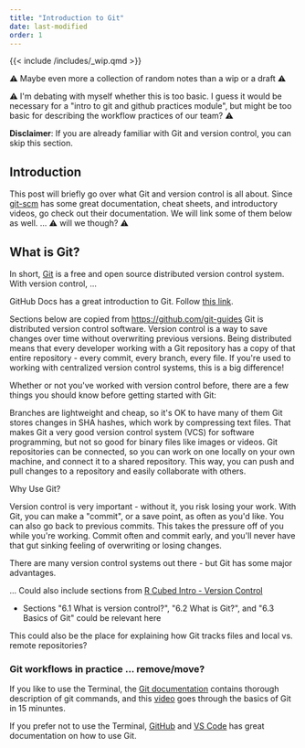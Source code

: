 ```yaml
---
title: "Introduction to Git"
date: last-modified
order: 1
---
```


{{< include /includes/_wip.qmd >}}

:warning: Maybe even more a collection of random notes than a wip or a draft :warning:

:warning: I'm debating with myself whether this is too basic. I guess it would be necessary for a "intro to git and github practices module", but might be too basic for describing the workflow practices of our team? :warning:

**Disclaimer**: If you are already familiar with Git and version control, you can skip this section.

## Introduction

This post will briefly go over what Git and version control is all about. Since [git-scm](https://git-scm.com/) has some great documentation, cheat sheets, and introductory videos, go check out their documentation. We will link some of them below as well. ... :warning: will we though? :warning:

## What is Git?

In short, [Git](https://git-scm.com/) is a free and open source distributed version control system. With version control, ...

GitHub Docs has a great introduction to Git. Follow [this link](https://docs.github.com/en/get-started/using-git/about-git).

Sections below are copied from <https://github.com/git-guides>
Git is distributed version control software. Version control is a way to save changes over time without overwriting previous versions. Being distributed means that every developer working with a Git repository has a copy of that entire repository - every commit, every branch, every file. If you're used to working with centralized version control systems, this is a big difference!

Whether or not you've worked with version control before, there are a few things you should know before getting started with Git:

Branches are lightweight and cheap, so it's OK to have many of them
Git stores changes in SHA hashes, which work by compressing text files. That makes Git a very good version control system (VCS) for software programming, but not so good for binary files like images or videos.
Git repositories can be connected, so you can work on one locally on your own machine, and connect it to a shared repository. This way, you can push and pull changes to a repository and easily collaborate with others.

Why Use Git?

Version control is very important - without it, you risk losing your work. With Git, you can make a "commit", or a save point, as often as you'd like. You can also go back to previous commits. This takes the pressure off of you while you're working. Commit often and commit early, and you'll never have that gut sinking feeling of overwriting or losing changes.

There are many version control systems out there - but Git has some major advantages.

... Could also include sections from [R Cubed Intro - Version Control](https://r-cubed-intro.rostools.org/sessions/version-control)

- Sections "6.1 What is version control?", "6.2 What is Git?", and "6.3 Basics of Git" could be relevant here

This could also be the place for explaining how Git tracks files and local vs. remote repositories?

### Git workflows in practice ... remove/move?

If you like to use the Terminal, the [Git documentation](https://git-scm.com/docs) contains thorough description of git commands, and this [video](https://www.youtube.com/watch?v=USjZcfj8yxE) goes through the basics of Git in 15 minuntes.

If you prefer not to use the Terminal, [GitHub](https://github.com/git-guides) and [VS Code](https://code.visualstudio.com/docs/sourcecontrol/intro-to-git) has great documentation on how to use Git.
